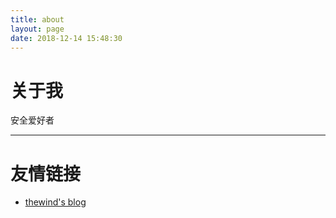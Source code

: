 ```yaml
---
title: about
layout: page
date: 2018-12-14 15:48:30
---
```

# 关于我

安全爱好者

---

# 友情链接

- [thewind's blog](http://403.wiki)
